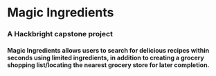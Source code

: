 # Magic Ingredients
### A Hackbright capstone project
#### Magic Ingredients allows users to search for delicious recipes within seconds using limited ingredients, in addition to creating a grocery shopping list/locating the nearest grocery store for later completion.
